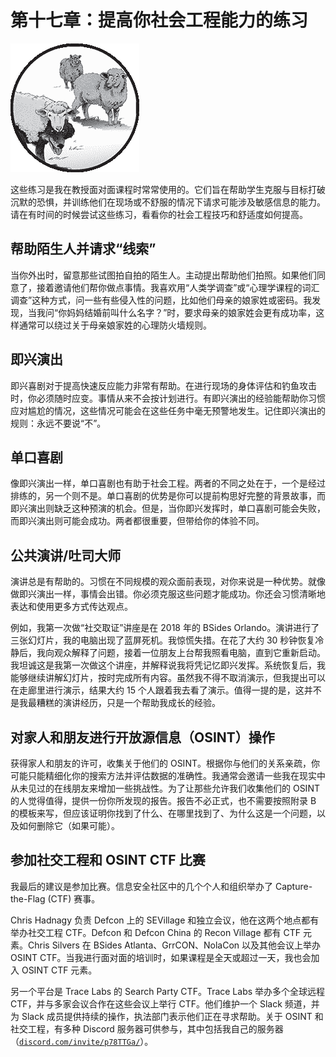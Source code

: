# 第十七章：提高你社会工程能力的练习

![](img/chapterart.png)

这些练习是我在教授面对面课程时常常使用的。它们旨在帮助学生克服与目标打破沉默的恐惧，并训练他们在现场或不舒服的情况下请求可能涉及敏感信息的能力。请在有时间的时候尝试这些练习，看看你的社会工程技巧和舒适度如何提高。

## 帮助陌生人并请求“线索”

当你外出时，留意那些试图拍自拍的陌生人。主动提出帮助他们拍照。如果他们同意了，接着邀请他们帮你做点事情。我喜欢用“人类学调查”或“心理学课程的词汇调查”这种方式，问一些有些侵入性的问题，比如他们母亲的娘家姓或密码。我发现，当我问“你妈妈结婚前叫什么名字？”时，要求母亲的娘家姓会更有成功率，这样通常可以绕过关于母亲娘家姓的心理防火墙规则。

## 即兴演出

即兴喜剧对于提高快速反应能力非常有帮助。在进行现场的身体评估和钓鱼攻击时，你必须随时应变。事情从来不会按计划进行。有即兴演出的经验能帮助你习惯应对尴尬的情况，这些情况可能会在这些任务中毫无预警地发生。记住即兴演出的规则：永远不要说“不”。

## 单口喜剧

像即兴演出一样，单口喜剧也有助于社会工程。两者的不同之处在于，一个是经过排练的，另一个则不是。单口喜剧的优势是你可以提前构思好完整的背景故事，而即兴演出则缺乏这种预演的机会。但是，当你即兴发挥时，单口喜剧可能会失败，而即兴演出则可能会成功。两者都很重要，但带给你的体验不同。

## 公共演讲/吐司大师

演讲总是有帮助的。习惯在不同规模的观众面前表现，对你来说是一种优势。就像做即兴演出一样，事情会出错。你必须克服这些问题才能成功。你还会习惯清晰地表达和使用更多方式传达观点。

例如，我第一次做“社交取证”讲座是在 2018 年的 BSides Orlando。演讲进行了三张幻灯片，我的电脑出现了蓝屏死机。我惊慌失措。在花了大约 30 秒钟恢复冷静后，我向观众解释了问题，接着一位朋友上台帮我照看电脑，直到它重新启动。我坦诚这是我第一次做这个讲座，并解释说我将凭记忆即兴发挥。系统恢复后，我能够继续讲解幻灯片，按时完成所有内容。虽然我不得不取消演示，但我提出可以在走廊里进行演示，结果大约 15 个人跟着我去看了演示。值得一提的是，这并不是我最糟糕的演讲经历，只是一个帮助我成长的经验。

## 对家人和朋友进行开放源信息（OSINT）操作

获得家人和朋友的许可，收集关于他们的 OSINT。根据你与他们的关系亲疏，你可能只能精细化你的搜索方法并评估数据的准确性。我通常会邀请一些我在现实中从未见过的在线朋友来增加一些挑战性。为了让那些允许我们收集他们的 OSINT 的人觉得值得，提供一份你所发现的报告。报告不必正式，也不需要按照附录 B 的模板来写，但应该证明你找到了什么、在哪里找到了、为什么这是一个问题，以及如何删除它（如果可能）。

## 参加社交工程和 OSINT CTF 比赛

我最后的建议是参加比赛。信息安全社区中的几个个人和组织举办了 Capture-the-Flag (CTF) 赛事。

Chris Hadnagy 负责 Defcon 上的 SEVillage 和独立会议，他在这两个地点都有举办社交工程 CTF。Defcon 和 Defcon China 的 Recon Village 都有 CTF 元素。Chris Silvers 在 BSides Atlanta、GrrCON、NolaCon 以及其他会议上举办 OSINT CTF。当我进行面对面的培训时，如果课程是全天或超过一天，我也会加入 OSINT CTF 元素。

另一个平台是 Trace Labs 的 Search Party CTF。Trace Labs 举办多个全球远程 CTF，并与多家会议合作在这些会议上举行 CTF。他们维护一个 Slack 频道，并为 Slack 成员提供持续的操作，执法部门表示他们正在寻求帮助。关于 OSINT 和社交工程，有多种 Discord 服务器可供参与，其中包括我自己的服务器（[`discord.com/invite/p78TTGa/`](https://discord.com/invite/p78TTGa/)）。

